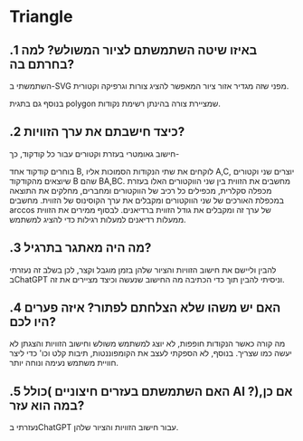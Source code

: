 # Triangle
.1 באיזו שיטה השתמשתם לציור המשולש? למה בחרתם בה?
---
השתמשתי ב-SVG מפני שזה מגדיר אזור ציור המאפשר להציג צורות וגרפיקה וקטורית.  

בנוסף גם בתגית polygon שמציירת צורה בהינתן רשימת נקודות.

.2 כיצד חישבתם את ערך הזוויות?
---
חישוב גאומטרי בעזרת וקטורים עבור כל קודקוד, כך-

בוחרים קודקוד אחד B,
לוקחים את שתי הנקודות הסמוכות אליו A,C,
יוצרים שני וקטורים שיוצאים מהקודקוד B שהם BA,BC.
מחשבים את הזווית בין שני הווקטורים האלו בעזרת מכפלה סקלרית, מכפילים כל רכיב של הווקטורים ומחברים,
מחלקים את התוצאה במכפלת האורכים של שני הווקטורים ומקבלים את ערך הקוסינוס של הזווית.
מחשבים arccos של ערך זה ומקבלים את גודל הזווית ברדיאנים.
לבסוף ממירים את הזווית ממעלות רדיאנים למעלות רגילות כדי להציג למשתמש.

.3 מה היה מאתגר בתרגיל?
---
להבין וליישם את חישוב הזוויות והציור שלהן בזמן מוגבל וקצר, לכן בשלב זה נעזרתי בChatGPT וניסיתי להבין תוך כדי הכתיבה מה החישוב שנעשה וכיצד מציירים את זה.

.4 האם יש משהו שלא הצלחתם לפתור? איזה פערים היו לכם?
---
מה קורה כאשר הנקודות חופפות, לא יוצג למשתמש משולש וחישוב הזוויות והצגתן לא יעשה כמו שצריך.
בנוסף, לא הספקתי לעצב את הקומפוננטות, תיבות קלט וכו' כדי ליצר חוויית משתמש נעימה ונוחה יותר.

.5 האם השתמשתם בעזרים חיצוניים )כולל AI ?)אם כן, במה הוא עזר?
---
נעזרתי בChatGPT עבור חישוב הזוויות והציור שלהן.

